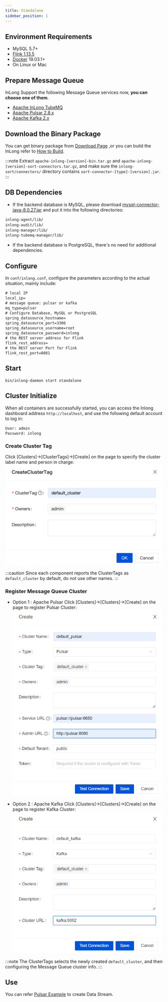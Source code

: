 ```yaml
---
title: Standalone
sidebar_position: 1
---
```


## Environment Requirements
- MySQL 5.7+
- [Flink 1.13.5](https://nightlies.apache.org/flink/flink-docs-release-1.13/docs/try-flink/local_installation/)
- [Docker](https://docs.docker.com/engine/install/) 19.03.1+
- On Linux or Mac

## Prepare Message Queue
InLong Support the following Message Queue services now, **you can choose one of them**.
- [Apache InLong TubeMQ](modules/tubemq/quick_start.md)
- [Apache Pulsar 2.8.x](https://pulsar.apache.org/docs/2.8.x/getting-started-home/)
- [Apache Kafka 2.x](https://kafka.apache.org/quickstart)

## Download the Binary Package
You can get binary package from [Download Page](https://inlong.apache.org/download) ,or you can build the InLong refer to [How to Build](quick_start/how_to_build.md).

:::note
Extract `apache-inlong-[version]-bin.tar.gz` and `apache-inlong-[version]-sort-connectors.tar.gz`, and make sure the `inlong-sort/connectors/` directory contains `sort-connector-[type]-[version].jar`.
:::

## DB Dependencies
- If the backend database is MySQL, please download [mysql-connector-java-8.0.27.jar](https://repo1.maven.org/maven2/mysql/mysql-connector-java/8.0.27/mysql-connector-java-8.0.27.jar) and put it into the following directories:
```bash
inlong-agent/lib/
inlong-audit/lib/
inlong-manager/lib/
inlong-tubemq-manager/lib/
```
- If the backend database is PostgreSQL, there's no need for additional dependencies.

## Configure 
In `conf/inlong.conf`, configure the parameters according to the actual situation, mainly include:
```shell
# local IP
local_ip=
# message queue: pulsar or kafka
mq_type=pulsar
# Configure Database, MySQL or PostgreSQL
spring_datasource_hostname=
spring_datasource_port=3306
spring_datasource_username=root
spring_datasource_password=inlong
# the REST server address for Flink
flink_rest_address=
# the REST server Port for Flink
flink_rest_port=8081
```

## Start
```shell
bin/inlong-daemon start standalone
```

## Cluster Initialize
When all containers are successfully started, you can access the Inlong dashboard address `http://localhost`, and use the following default account to log in:
```
User: admin
Password: inlong
```

### Create Cluster Tag
Click [Clusters]->[ClusterTags]->[Create] on the page to specify the cluster label name and person in charge:
![](img/create_cluster_tag.png)

:::caution
Since each component reports the ClusterTags as `default_cluster` by default, do not use other names.
:::

### Register Message Queue Cluster

- Option 1 : Apache Pulsar
Click [Clusters]->[Clusters]->[Create] on the page to register Pulsar Cluster:
![](img/create_pulsar_cluster.png)

- Option 2 : Apache Kafka
Click [Clusters]->[Clusters]->[Create] on the page to register Kafka Cluster:
![](img/create_kafka_cluster.png)

:::note
The ClusterTags selects the newly created `default_cluster`, and then configuring the Message Queue cluster info.
:::

## Use
You can refer [Pulsar Example](quick_start/pulsar_example.md) to create Data Stream.